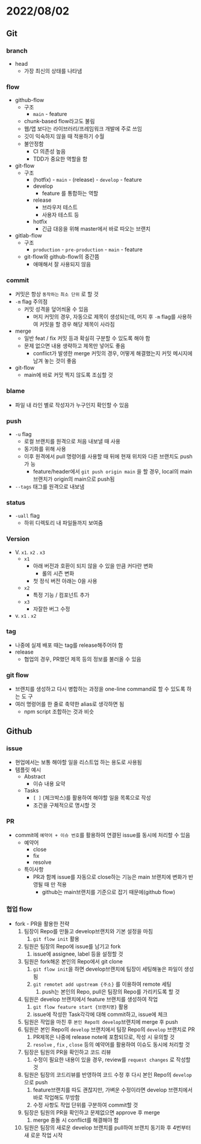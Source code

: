 # 2022/08/02

## Git

### branch

- head
  - 가장 최신의 상태를 나타냄

### flow

- github-flow
  - 구조
    - `main` - feature
  - chunk-based flow라고도 불림
  - 웹/앱 보다는 라이브러리/프레임워크 개발에 주로 쓰임
  - 깃이 익숙하지 않을 때 적용하기 수월
  - 불안정함
    - CI 의존성 높음
    - TDD가 중요한 역할을 함
- git-flow
  - 구조
    - (hotfix) - `main` - (release) - `develop` - feature
    - develop
      - feature 를 통합하는 역할
    - release
      - 브라우저 테스트
      - 사용자 테스트 등
    - hotfix
      - 긴급 대응을 위해 master에서 바로 따오는 브랜치
- gitlab-flow
  - 구조
    - `production` - `pre-production` - `main` - feature
  - git-flow와 github-flow의 중간쯤
    - 애매해서 잘 사용되지 않음

### commit

- 커밋은 항상 `동작하는` `최소 단위` 로 할 것
- `-m` flag 주의점
  - 커밋 성격을 덮어씌울 수 있음
    - 머지 커밋의 경우, 자동으로 제목이 생성되는데, 머지 후 `-m` flag를 사용하여
      커밋을 할 경우 해당 제목이 사라짐
- merge
  - 일반 feat / fix 커밋 등과 확실히 구분할 수 있도록 해야 함
  - 문제 없으면 내용 생략하고 제목만 넣어도 좋음
    - conflict가 발생한 merge 커밋의 경우, 어떻게 해결했는지 커밋 메시지에 남겨
      놓는 것이 좋음
- git-flow
  - main에 바로 커밋 찍지 않도록 조심할 것

### blame

- 파일 내 라인 별로 작성자가 누구인지 확인할 수 있음

### push

- `-u` flag
  - 로컬 브랜치를 원격으로 처음 내보낼 때 사용
  - 동기화를 위해 사용
  - 이후 원격에서 pull 명령어를 사용할 때 뒤에 현재 위치와 다른 브랜치도 push 가
    능
    - feature/header에서 `git push origin main` 을 할 경우, local의 main브랜치가
      origin의 main으로 push됨
- `--tags` 태그를 원격으로 내보냄

### status

- `-uall` flag
  - 하위 디렉토리 내 파일들까지 보여줌

### Version

- V. `x1`. `x2` . `x3`
  - `x1`
    - 아래 버전과 호환이 되지 않을 수 있을 만큼 커다란 변화
      - 롤의 시즌 변화
    - 첫 정식 버전 아래는 0을 사용
  - `x2`
    - 특정 기능 / 컴포넌트 추가
  - `x3`
    - 자잘한 버그 수정
- v. `x1` . `x2`

### tag

- 나중에 실제 배포 때는 tag를 release해주어야 함
- release
  - 협업의 경우, PR했던 제목 등의 정보를 불러올 수 있음

### git flow

- 브랜치를 생성하고 다시 병합하는 과정을 one-line command로 할 수 있도록 하는 도
  구
- 여러 명령어를 한 줄로 축약한 alias로 생각하면 됨
  - npm script 조합하는 것과 비슷

## Github

### issue

- 현업에서는 보통 해야할 일을 리스트업 하는 용도로 사용됨
- 템플릿 예시
  - Abstract
    - 이슈 내용 요약
  - Tasks
    - `[ ]` (체크박스)를 활용하여 해야할 일을 목록으로 작성
    - 조건을 구체적으로 명시할 것

### PR

- commit에 `예약어 + 이슈 번호`를 활용하여 연결된 issue를 동시에 처리할 수 있음
  - 예약어
    - close
    - fix
    - resolve
  - 특이사항
    - PR과 함께 issue를 자동으로 close하는 기능은 main 브랜치에 변화가 반영될 때
      만 적용
      - github는 main브랜치를 기준으로 잡기 때문에(github flow)

### 협업 flow

- fork - PR을 활용한 전략
  1. 팀장이 Repo를 만들고 develop브랜치와 기본 설정을 마침
     1. `git flow init` 활용
  2. 팀원은 팀장의 Repo에 issue를 남기고 fork
     1. issue에 assignee, label 등을 설정할 것
  3. 팀원은 fork해온 본인의 Repo에서 git clone
     1. `git flow init`을 하면 develop브랜치에 팀장이 세팅해놓은 파일이 생성됨
     2. `git remotet add upstream {주소}` 를 이용하여 remote 세팅
        1. push는 본인의 Repo, pull은 팀장의 Repo를 가리키도록 할 것
  4. 팀원은 develop 브랜치에서 feature 브랜치를 생성하여 작업
     1. `git flow feature start {브랜치명}` 활용
     2. issue에 작성한 Task각각에 대해 commit하고, issue에 체크
  5. 팀원은 작업을 마친 후 `본인 Repo의 develop`브랜치에 merge 후 push
  6. 팀원은 본인 Repo의 `develop` 브랜치에서 팀장 Repo의 `develop` 브랜치로 PR
     1. PR제목은 나중에 release note에 포함되므로, 작성 시 유의할 것
     2. `resolve` , `fix` , `close` 등의 예약어를 활용하여 이슈도 동시에 처리할
        것
  7. 팀장은 팀원의 PR을 확인하고 코드 리뷰
     1. 수정이 필요한 내용이 있을 경우, review를 `request changes` 로 작성할 것
  8. 팀원은 팀장의 코드리뷰를 반영하여 코드 수정 후 다시 본인 Repo의 `develop`
     으로 push
     1. feature브랜치를 따도 괜찮지만, 가벼운 수정이라면 develop 브랜치에서 바로
        작업해도 무방함
     2. 수정 사항도 작업 단위를 구분하여 commit할 것
  9. 팀장은 팀원의 PR을 확인하고 문제없으면 approve 후 merge
     1. merge 충돌 시 conflict를 해결해야 함
  10. 팀원은 팀장의 새로운 develop 브랜치를 pull하여 브랜치 동기화 후 4번부터 새
      로운 작업 시작
